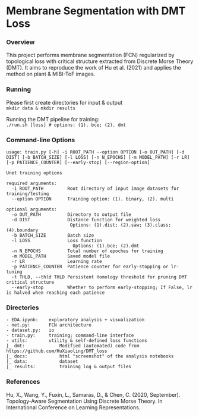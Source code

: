 # Membrane Segmentation with DMT Loss

### Overview
This project performs membrane segmentation (FCN) regularized by topological loss with critical structure extracted from Discrete Morse Theory (DMT). It aims to reproduce the work of Hu et al. (2021) and applies the method on plant & MIBI-ToF images. 

### Running
Please first create directories for input & output<br>
```mkdir data & mkdir results```<br>

Running the DMT pipeline for training:<br>
```./run.sh [loss] # options: (1). bce; (2). dmt```

### Command-line Options
```shell
usage: train.py [-h] -i ROOT_PATH --option OPTION [-o OUT_PATH] [-d DIST] [-b BATCH_SIZE] [-l LOSS] [-n N_EPOCHS] [-m MODEL_PATH] [-r LR] [-p PATIENCE_COUNTER] [--early-stop] [--region-option]

Unet training options

required arguments:
  -i ROOT_PATH         Root directory of input image datasets for training/testing
  --option OPTION      Training option: (1). binary, (2). multi

optional arguments:
  -o OUT_PATH          Directory to output file
  -d DIST              Distance function for weighted loss
                        Options: (1).dist; (2).saw; (3).class; (4).boundary
  -b BATCH_SIZE        Batch size
  -l LOSS              Loss function
                         Options: (1).bce; (2).dmt
  -n N_EPOCHS          Total number of epoches for training
  -m MODEL_PATH        Saved model file
  -r LR                Learning rate
  -p PATIENCE_COUNTER  Patience counter for early-stopping or lr-tuning
  -t THLD, --thld THLD Persistent Homology threshold for pruning DMT critical structure
  --early-stop         Whether to perform early-stopping; If False, lr is halved when reaching each patience
```

### Directories
```
- EDA.ipynb:    exploratory analysis + visualization
- net.py:       FCN architecture
- dataset.py:   io
- train.py:     training; command-line interface
- utils:        utility & self-defined loss functions
|_ dmt:             Modified (automated) code from https://github.com/HuXiaoling/DMT_loss
|_ docs:            html "screenshot" of the analysis notebooks
|_ data:            dataset 
|_ results:         training log & output files
```

### References
Hu, X., Wang, Y., Fuxin, L., Samaras, D., & Chen, C. (2020, September). Topology-Aware Segmentation Using Discrete Morse Theory. In International Conference on Learning Representations.
